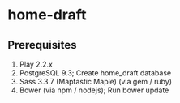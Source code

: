 home-draft
==========

## Prerequisites

1. Play 2.2.x
2. PostgreSQL 9.3; Create home_draft database
3. Sass 3.3.7 (Maptastic Maple) (via gem / ruby) 
4. Bower (via npm / nodejs); Run bower update
